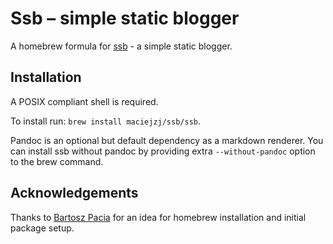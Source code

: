 # Ssb – simple static blogger

A homebrew formula for [ssb](https://github.com/maciejzj/ssb/tree/master) -
a simple static blogger.


## Installation

A POSIX compliant shell is required.

To install run: `brew install maciejzj/ssb/ssb`.

Pandoc is an optional but default dependency as a markdown renderer. You can
install ssb without pandoc by providing extra `--without-pandoc` option to the
brew command.

## Acknowledgements

Thanks to [Bartosz Pacia](https://github.com/bartekpacia) for an idea for
homebrew installation and initial package setup.
